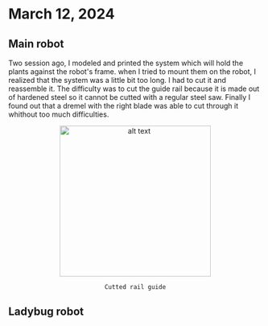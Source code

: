 # March 12, 2024
## Main robot
Two session ago, I modeled and printed the system which will hold the plants against the robot's frame. when I tried to mount them on the robot, I realized that the system was a little bit too long. I had to cut it and reassemble it. The difficulty was to cut the guide rail because it is made out of hardened steel so it cannot be cutted with a regular steel saw. Finally I found out that a dremel with the right blade was able to cut through it whithout too much difficulties.

<div align="center">
    <img src="src/session_12/20240305_111355.jpg" alt="alt text" width="300px">

    Cutted rail guide
</div>

## Ladybug robot
